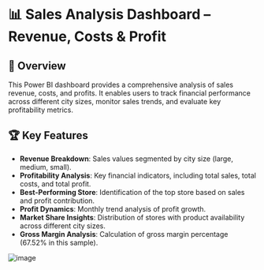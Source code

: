 # 📊 Sales Analysis Dashboard – Revenue, Costs & Profit

## 📌 Overview
This Power BI dashboard provides a comprehensive analysis of sales revenue, costs, and profits. It enables users to track financial performance across different city sizes, monitor sales trends, and evaluate key profitability metrics.

## 🏆 Key Features
- **Revenue Breakdown**: Sales values segmented by city size (large, medium, small).
- **Profitability Analysis**: Key financial indicators, including total sales, total costs, and total profit.
- **Best-Performing Store**: Identification of the top store based on sales and profit contribution.
- **Profit Dynamics**: Monthly trend analysis of profit growth.
- **Market Share Insights**: Distribution of stores with product availability across different city sizes.
- **Gross Margin Analysis**: Calculation of gross margin percentage (67.52% in this sample).

![image](https://github.com/user-attachments/assets/1b546d2b-73c0-40b6-bdcd-d400fc01c389)

